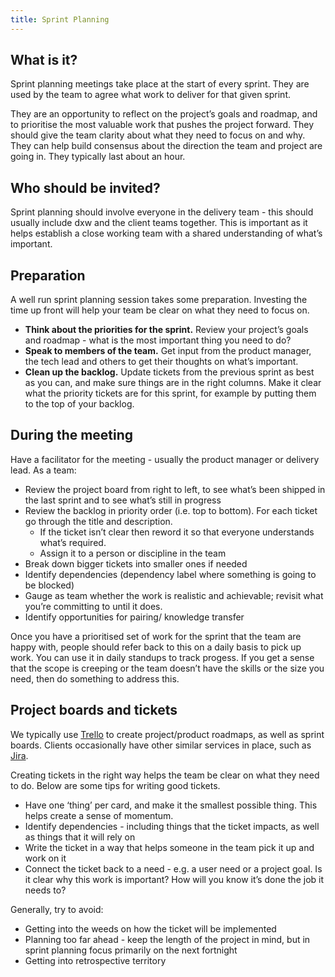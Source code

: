 ```yaml
---
title: Sprint Planning
---
```


## What is it?

Sprint planning meetings take place at the start of every sprint. They are used
by the team to agree what work to deliver for that given sprint.

They are an opportunity to reflect on the project’s goals and roadmap, and to
prioritise the most valuable work that pushes the project forward. They should
give the team clarity about what they need to focus on and why. They can help
build consensus about the direction the team and project are going in. They
typically last about an hour.

## Who should be invited?

Sprint planning should involve everyone in the delivery team - this should
usually include dxw and the client teams together. This is important as it helps
establish a close working team with a shared understanding of what’s important.

## Preparation

A well run sprint planning session takes some preparation. Investing the time up
front will help your team be clear on what they need to focus on.

- **Think about the priorities for the sprint.** Review your project’s goals and
  roadmap - what is the most important thing you need to do?
- **Speak to members of the team.** Get input from the product manager, the tech
  lead and others to get their thoughts on what’s important.
- **Clean up the backlog.** Update tickets from the previous sprint as best as
  you can, and make sure things are in the right columns. Make it clear what the
  priority tickets are for this sprint, for example by putting them to the top
  of your backlog.

## During the meeting

Have a facilitator for the meeting - usually the product manager or delivery
lead. As a team:

- Review the project board from right to left, to see what’s been shipped in the
  last sprint and to see what’s still in progress
- Review the backlog in priority order (i.e. top to bottom). For each ticket go
  through the title and description.
  - If the ticket isn’t clear then reword it so that everyone understands what’s
    required.
  - Assign it to a person or discipline in the team
- Break down bigger tickets into smaller ones if needed
- Identify dependencies (dependency label where something is going to be
  blocked)
- Gauge as team whether the work is realistic and achievable; revisit what
  you’re committing to until it does.
- Identify opportunities for pairing/ knowledge transfer

Once you have a prioritised set of work for the sprint that the team are happy
with, people should refer back to this on a daily basis to pick up work. You can
use it in daily standups to track progess. If you get a sense that the scope is
creeping or the team doesn’t have the skills or the size you need, then do
something to address this.

## Project boards and tickets

We typically use [Trello](https://trello.com) to create project/product
roadmaps, as well as sprint boards. Clients occasionally have other similar
services in place, such as [Jira](https://www.atlassian.com/software/jira).

Creating tickets in the right way helps the team be clear on what they need to
do. Below are some tips for writing good tickets.

- Have one ‘thing’ per card, and make it the smallest possible thing. This helps
  create a sense of momentum.
- Identify dependencies - including things that the ticket impacts, as well as
  things that it will rely on
- Write the ticket in a way that helps someone in the team pick it up and work
  on it
- Connect the ticket back to a need - e.g. a user need or a project goal. Is it
  clear why this work is important? How will you know it’s done the job it needs
  to?

Generally, try to avoid:

- Getting into the weeds on how the ticket will be implemented
- Planning too far ahead - keep the length of the project in mind, but in sprint
  planning focus primarily on the next fortnight
- Getting into retrospective territory
